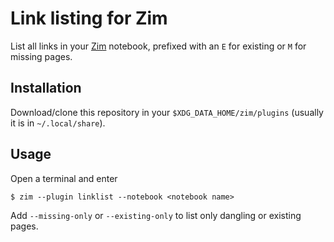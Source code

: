Link listing for Zim
====================

List all links in your [Zim](http://zim-wiki.org/) notebook, prefixed
with an `E` for existing or `M` for missing pages.

Installation
------------

Download/clone this repository in your `$XDG_DATA_HOME/zim/plugins`
(usually it is in `~/.local/share`).

Usage
-----

Open a terminal and enter

    $ zim --plugin linklist --notebook <notebook name>

Add `--missing-only` or `--existing-only` to list only dangling or
existing pages.
